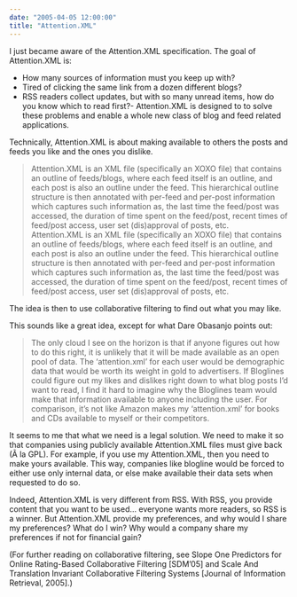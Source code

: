 ```yaml
---
date: "2005-04-05 12:00:00"
title: "Attention.XML"
---
```




I just became aware of the Attention.XML specification. The goal of Attention.XML is:

> 
- How many sources of information must you keep up with?
- Tired of clicking the same link from a dozen different blogs?
- RSS readers collect updates, but with so many unread items, how do you know which to read first?- 
Attention.XML is designed to to solve these problems and enable a whole new class of blog and feed related applications.




Technically, Attention.XML is about making available to others the posts and feeds you like and the ones you dislike.

>Attention.XML is an XML file (specifically an XOXO file) that contains an outline of feeds/blogs, where each feed itself is an outline, and each post is also an outline under the feed. This hierarchical outline structure is then annotated with per-feed and per-post information which captures such information as, the last time the feed/post was accessed, the duration of time spent on the feed/post, recent times of feed/post access, user set (dis)approval of posts, etc.<br/>
Attention.XML is an XML file (specifically an XOXO file) that contains an outline of feeds/blogs, where each feed itself is an outline, and each post is also an outline under the feed. This hierarchical outline structure is then annotated with per-feed and per-post information which captures such information as, the last time the feed/post was accessed, the duration of time spent on the feed/post, recent times of feed/post access, user set (dis)approval of posts, etc.



The idea is then to use collaborative filtering to find out what you may like.

This sounds like a great idea, except for what Dare Obasanjo points out:

> The only cloud I see on the horizon is that if anyone figures out how to do this right, it is unlikely that it will be made available as an open pool of data. The &lsquo;attention.xml&rsquo; for each user would be demographic data that would be worth its weight in gold to advertisers. If Bloglines could figure out my likes and dislikes right down to what blog posts I&rsquo;d want to read, I find it hard to imagine why the Bloglines team would make that information available to anyone including the user. For comparison, it&rsquo;s not like Amazon makes my &lsquo;attention.xml&rsquo; for books and CDs available to myself or their competitors.

It seems to me that what we need is a legal solution. We need to make it so that companies using publicly available Attention.XML files must give back (Ã  la GPL). For example, if you use my Attention.XML, then you need to make yours available. This way, companies like blogline would be forced to either use only internal data, or else make available their data sets when requested to do so.

Indeed, Attention.XML is very different from RSS. With RSS, you provide content that you want to be used&hellip; everyone wants more readers, so RSS is a winner. But Attention.XML provide my preferences, and why would I share my preferences? What do I win? Why would a company share my preferences if not for financial gain?

(For further reading on collaborative filtering, see Slope One Predictors for Online Rating-Based Collaborative Filtering [SDM&rsquo;05] and Scale And Translation Invariant Collaborative Filtering Systems [Journal of Information Retrieval, 2005].)

